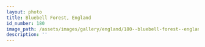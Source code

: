 ```yaml
---
layout: photo
title: Bluebell Forest, England
id_number: 180
image_path: /assets/images/gallery/england/180--bluebell-forest--england.jpg
description: ''
---
```

